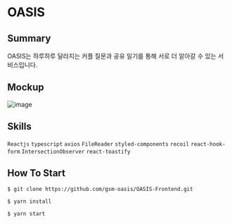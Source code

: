 # OASIS

## Summary

OASIS는 하루하루 달라지는 커플 질문과 공유 일기를 통해 서로 더 알아갈 수 있는 서비스입니다.

## Mockup

![image](https://github.com/gsm-oasis/OASIS-Frontend/assets/83441545/efca5e8d-4461-4a7d-9049-c089832f1b0c)


## Skills

`Reactjs` `typescript` `axios` `FileReader` `styled-components` `recoil` `react-hook-form` `IntersectionObserver` `react-toastify`

## How To Start

```
$ git clone https://github.com/gsm-oasis/OASIS-Frontend.git

$ yarn install 

$ yarn start
```

